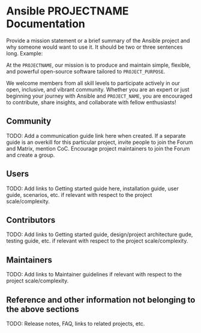 # Ansible PROJECTNAME Documentation

Provide a mission statement or a brief summary of the Ansible project and why someone would want to use it.
It should be two or three sentences long. Example:

At the `PROJECTNAME`, our mission is to produce and maintain simple, flexible,
and powerful open-source software tailored to `PROJECT_PURPOSE`.

We welcome members from all skill levels to participate actively in our open, inclusive, and vibrant community.
Whether you are an expert or just beginning your journey with Ansible and `PROJECT_NAME`,
you are encouraged to contribute, share insights, and collaborate with fellow enthusiasts!

## Community

TODO: Add a communication guide link here when created. If a separate guide is an overkill for this particular project, invite people to join the Forum and Matrix, mention CoC. Encourage project maintainers to join the Forum and create a group.

## Users

TODO: Add links to Getting started guide here, installation guide, user guide, scenarios, etc. if relevant with respect to the project scale/complexity.

## Contributors

TODO: Add links to Getting started guide, design/project architecture gude, testing guide, etc. if relevant with respect to the project scale/complexity.

## Maintainers

TODO: Add links to Maintainer guidelines if relevant with respect to the project scale/complexity.

## Reference and other information not belonging to the above sections

TODO: Release notes, FAQ, links to related projects, etc.
